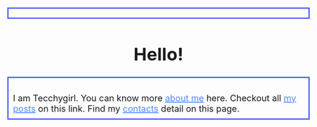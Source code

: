 
<html lang="en">
<head>
  <meta charset="UTF-8">
  <meta http-equiv="X-UA-Compatible" content="IE=Edge">
  <meta name="viewport" content="width=device-width, initial-scale=1">

  <title>Home</title>
  
  <!-- HTML -->
  

  <!-- Custom Styles -->
  <link rel="stylesheet" href="style.css">
<style>
body 
{
    font-size: 15pt;
  
}
a
{
  color:#4F8BFF;
font-style:bakery;
  
}
p
{
border-style:solid;
border-color: #5563FF;
margin:15px;
padding:10px;
}

html{
  scroll-behavior: smooth;
}
li{
  list-style: none;
}
h1
{
text-align:center;
font-style:mechonat, dancing script;
}
</style>
</head>

<body>
 

<h1>Hello!</h1>
<p>
<br/>
I am Tecchygirl. You can know more <a href="about.html">about me</a> here. Checkout all <a href="blog1.html">my posts</a> on this link. 
Find my <a href="contact.html">contacts</a> detail on this page.
</p>
   
 
  <!-- Project -->
  <script src="main.js"></script>
